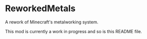 # ReworkedMetals
A rework of Minecraft's metalworking system.

This mod is currently a work in progress and so is this README file.

